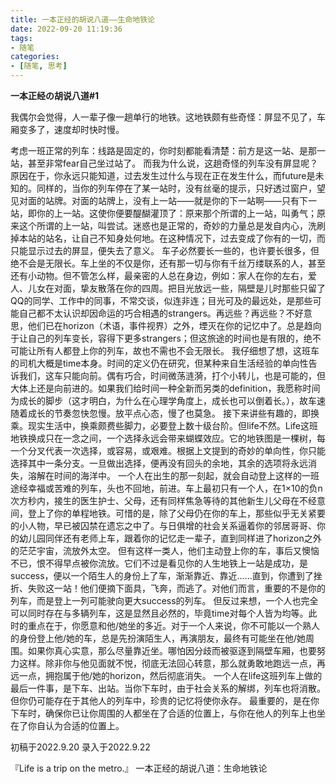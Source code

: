 ```yaml
---
title: 一本正经的胡说八道——生命地铁论
date: 2022-09-20 11:19:36
tags:
- 随笔
categories:
- [随笔, 思考]
---
```


**一本正经の胡说八道#1**

我偶尔会觉得，人一辈子像一趟单行的地铁。这地铁颇有些奇怪：屏显不见了，车厢变多了，速度却时快时慢。

<!--more-->

考虑一班正常的列车：线路是固定的，你时刻都能看清楚：前方是这一站、是那一站，甚至非常fear自己坐过站了。
而我为什么说，这趟奇怪的列车没有屏显呢？原因在于，你永远只能知道，过去发生过什么与现在正在发生什么，而future是未知的。同样的，当你的列车停在了某一站时，没有丝毫的提示，只好透过窗户，望见对面的站牌。对面的站牌上，没有上一站——就是你的下一站啊——只有下一站，即你的上一站。这使你便要醍醐灌顶了：原来那个所谓的上一站，叫勇气；原来这个所谓的上一站，叫尝试。迷惑也是正常的，奇妙的力量总是发自内心，洗刷掉本站的站名，让自己不知身处何地。在这种情况下，过去变成了你有的一切，而只能显示过去的屏显，便失去了意义。
车子必然要长一些的，也许要长很多，但绝不会是无限长。车上坐的不仅是你，还有那一切与你有千丝万缕联系的人，甚至还有小动物。但不管怎么样，最亲密的人总在身边，例如：家人在你的左右，爱人、儿女在对面，挚友散落在你的四周。把目光放远一些，隔壁是儿时那些只留了QQ的同学、工作中的同事，不常交谈，似连非连；目光可及的最远处，是那些可能自己都不太认识却因命运的巧合相遇的strangers。再远些？再远些？不好意思，他们已在horizon（术语，事件视界）之外，堙灭在你的记忆中了。总是趋向于让自己的列车变长，容得下更多strangers；但这旅途的时间也是有限的，绝不可能让所有人都登上你的列车，故也不需也不会无限长。
我仔细想了想，这班车的司机大概是time本身。时间的定义仍在研究，但某种来自生活经验的单向性告诉我们，这车只能向前。偶有巧合，时间微荡涟漪，打个小转儿，也是可能的，但大体上还是向前进的。如果我们给时间一种全新而另类的definition，我愿称时间为成长的脚步（这才明白，为什么在心理学角度上，成长也可以倒着长。），故车速随着成长的节奏忽快忽慢。放平点心态，慢了也莫急。
接下来讲些有趣的，即换乘。现实生活中，换乘颇费些脚力，必要登上数十级台阶。但life不然。Life这班地铁换成只在一念之间，一个选择永远会带来蝴蝶效应。它的地铁图是一棵树，每一个分叉代表一次选择，或容易，或艰难。根据上文提到的奇妙的单向性，你只能选择其中一条分支。一旦做出选择，便再没有回头的余地，其余的选项将永远消失，溶解在时间的海洋中。
一个人在出生的那一刻起，就会自动登上这样的一班途经幸福或苦难的列车，头也不回地，前进。车上最初只有一个人，在1×10的负n次方秒内，接生的医生护士、父母，还有同样焦急等待的其他新生儿父母在不经意间，登上了你的单程地铁。可惜的是，除了父母仍在你的车上，那些似乎无关紧要的小人物，早已被囚禁在遗忘之中了。与日俱增的社会关系逼着你的邻居哥哥、你的幼儿园同伴还有老师上车，跟着你的记忆走一辈子，直到同样进了horizon之外的茫茫宇宙，流放外太空。
但有这样一类人，他们主动登上你的车，事后又懊恼不已，恨不得早点被你流放。它们不过是看见你的人生地铁上一站是成功，是success，便以一个陌生人的身份上了车，渐渐靠近、靠近……直到，你遭到了挫折、失败这一站！他们便摘下面具，飞奔，而逃了。对他们而言，重要的不是你的列车，而是登上一列可能驶向更大success的列车。
但反过来想，一个人也完全可以同时存在与多辆列车，这是显然且必然的，毕竟time对每个人皆为均等。此时的重点在于，你愿意和他/她坐的多近。对于一个人来说，你不可能以一个熟人的身份登上他/她的车，总是先扮演陌生人，再演朋友，最终有可能坐在他/她周围。如果你真心实意，那么尽量靠近坐。哪怕因分歧而被驱逐到隔壁车厢，也要努力这样。除非你与他见面就不悦，彻底无法回心转意，那么就勇敢地跑远一点，再远一点，拥抱属于他/她的horizon，然后彻底消失。
一个人在life这班列车上做的最后一件事，是下车、出站。当你下车时，由于社会关系的解绑，列车也将消散。但你仍可能存在于其他人的列车中，珍贵的记忆将使你永存。
最重要的，是在你下车时，确保你已让你周围的人都坐在了合适的位置上，与你在他人的列车上也坐在了你自认为合适的位置上。

初稿于2022.9.20
录入于2022.9.22

『Life is a trip on the metro.』
一本正经的胡说八道：生命地铁论
